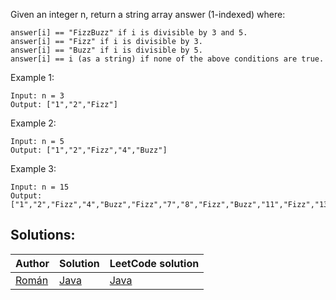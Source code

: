 Given an integer n, return a string array answer (1-indexed) where:

```
answer[i] == "FizzBuzz" if i is divisible by 3 and 5.
answer[i] == "Fizz" if i is divisible by 3.
answer[i] == "Buzz" if i is divisible by 5.
answer[i] == i (as a string) if none of the above conditions are true.
```


Example 1:
```
Input: n = 3
Output: ["1","2","Fizz"]
```

Example 2:
```
Input: n = 5
Output: ["1","2","Fizz","4","Buzz"]
```

Example 3:
```
Input: n = 15
Output: ["1","2","Fizz","4","Buzz","Fizz","7","8","Fizz","Buzz","11","Fizz","13","14","FizzBuzz"]
```

## Solutions:

| Author | Solution | LeetCode solution |
|-----------|-----------|-----------|
| [Román](https://github.com/RomanKornyeyev)| [Java](./Solution.java)| [Java](https://leetcode.com/problems/fizz-buzz/solutions/4078483/easy-java-solution/)|